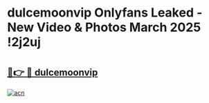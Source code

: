 # dulcemoonvip Onlyfans Leaked - New Video & Photos March 2025 !2j2uj

# <h2><a href="https://4731nr.iuczelnia.edu.pl?title=dulcemoonvip&ref=2j2uj">🔗👉 🔴 dulcemoonvip</a></h2>

[![acn](https://github.com/user-attachments/assets/0f9c940e-d8b0-45ae-aac7-cd30a18b3e1c)](https://4731nr.iuczelnia.edu.pl?title=dulcemoonvip&ref=2j2uj)

